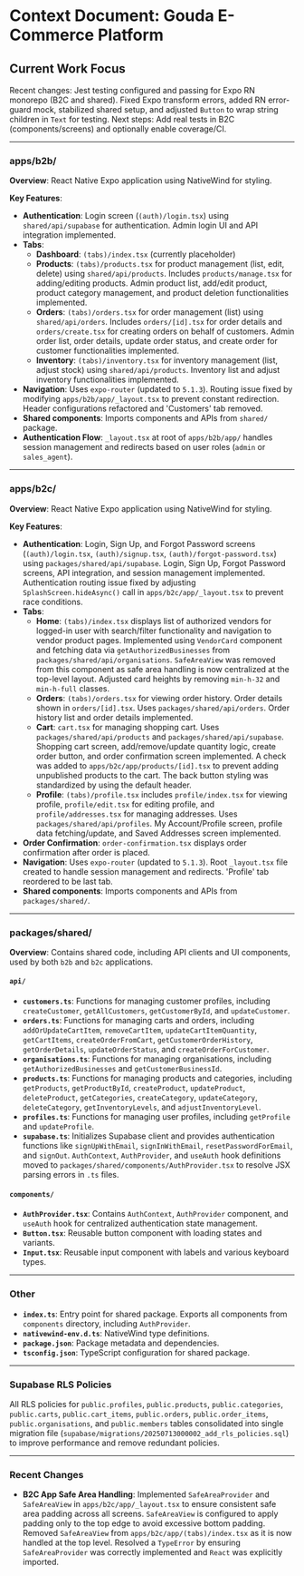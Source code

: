 # Context Document: Gouda E-Commerce Platform

## Current Work Focus

Recent changes: Jest testing configured and passing for Expo RN monorepo (B2C and shared). Fixed Expo transform errors, added RN error-guard mock, stabilized shared setup, and adjusted `Button` to wrap string children in `Text` for testing.
Next steps: Add real tests in B2C (components/screens) and optionally enable coverage/CI.

---

### apps/b2b/

**Overview**: React Native Expo application using NativeWind for styling.

**Key Features**:

- **Authentication**: Login screen (`(auth)/login.tsx`) using `shared/api/supabase` for authentication. Admin login UI and API integration implemented.
- **Tabs**:
  - **Dashboard**: `(tabs)/index.tsx` (currently placeholder)
  - **Products**: `(tabs)/products.tsx` for product management (list, edit, delete) using `shared/api/products`. Includes `products/manage.tsx` for adding/editing products. Admin product list, add/edit product, product category management, and product deletion functionalities implemented.
  - **Orders**: `(tabs)/orders.tsx` for order management (list) using `shared/api/orders`. Includes `orders/[id].tsx` for order details and `orders/create.tsx` for creating orders on behalf of customers. Admin order list, order details, update order status, and create order for customer functionalities implemented.
  - **Inventory**: `(tabs)/inventory.tsx` for inventory management (list, adjust stock) using `shared/api/products`. Inventory list and adjust inventory functionalities implemented.
- **Navigation**: Uses `expo-router` (updated to `5.1.3`). Routing issue fixed by modifying `apps/b2b/app/_layout.tsx` to prevent constant redirection. Header configurations refactored and 'Customers' tab removed.
- **Shared components**: Imports components and APIs from `shared/` package.
- **Authentication Flow**: `_layout.tsx` at root of `apps/b2b/app/` handles session management and redirects based on user roles (`admin` or `sales_agent`).

---

### apps/b2c/

**Overview**: React Native Expo application using NativeWind for styling.

**Key Features**:

- **Authentication**: Login, Sign Up, and Forgot Password screens (`(auth)/login.tsx`, `(auth)/signup.tsx`, `(auth)/forgot-password.tsx`) using `packages/shared/api/supabase`. Login, Sign Up, Forgot Password screens, API integration, and session management implemented. Authentication routing issue fixed by adjusting `SplashScreen.hideAsync()` call in `apps/b2c/app/_layout.tsx` to prevent race conditions.
- **Tabs**:
  - **Home**: `(tabs)/index.tsx` displays list of authorized vendors for logged-in user with search/filter functionality and navigation to vendor product pages. Implemented using `VendorCard` component and fetching data via `getAuthorizedBusinesses` from `packages/shared/api/organisations`. `SafeAreaView` was removed from this component as safe area handling is now centralized at the top-level layout. Adjusted card heights by removing `min-h-32` and `min-h-full` classes.
  - **Orders**: `(tabs)/orders.tsx` for viewing order history. Order details shown in `orders/[id].tsx`. Uses `packages/shared/api/orders`. Order history list and order details implemented.
  - **Cart**: `cart.tsx` for managing shopping cart. Uses `packages/shared/api/products` and `packages/shared/api/supabase`. Shopping cart screen, add/remove/update quantity logic, create order button, and order confirmation screen implemented. A check was added to `apps/b2c/app/products/[id].tsx` to prevent adding unpublished products to the cart. The back button styling was standardized by using the default header.
  - **Profile**: `(tabs)/profile.tsx` includes `profile/index.tsx` for viewing profile, `profile/edit.tsx` for editing profile, and `profile/addresses.tsx` for managing addresses. Uses `packages/shared/api/profiles`. My Account/Profile screen, profile data fetching/update, and Saved Addresses screen implemented.
- **Order Confirmation**: `order-confirmation.tsx` displays order confirmation after order is placed.
- **Navigation**: Uses `expo-router` (updated to `5.1.3`). Root `_layout.tsx` file created to handle session management and redirects. 'Profile' tab reordered to be last tab.
- **Shared components**: Imports components and APIs from `packages/shared/`.

---

### packages/shared/

**Overview**: Contains shared code, including API clients and UI components, used by both `b2b` and `b2c` applications.

#### `api/`

- **`customers.ts`**: Functions for managing customer profiles, including `createCustomer`, `getAllCustomers`, `getCustomerById`, and `updateCustomer`.
- **`orders.ts`**: Functions for managing carts and orders, including `addOrUpdateCartItem`, `removeCartItem`, `updateCartItemQuantity`, `getCartItems`, `createOrderFromCart`, `getCustomerOrderHistory`, `getOrderDetails`, `updateOrderStatus`, and `createOrderForCustomer`.
- **`organisations.ts`**: Functions for managing organisations, including `getAuthorizedBusinesses` and `getCustomerBusinessId`.
- **`products.ts`**: Functions for managing products and categories, including `getProducts`, `getProductById`, `createProduct`, `updateProduct`, `deleteProduct`, `getCategories`, `createCategory`, `updateCategory`, `deleteCategory`, `getInventoryLevels`, and `adjustInventoryLevel`.
- **`profiles.ts`**: Functions for managing user profiles, including `getProfile` and `updateProfile`.
- **`supabase.ts`**: Initializes Supabase client and provides authentication functions like `signUpWithEmail`, `signInWithEmail`, `resetPasswordForEmail`, and `signOut`. `AuthContext`, `AuthProvider`, and `useAuth` hook definitions moved to `packages/shared/components/AuthProvider.tsx` to resolve JSX parsing errors in `.ts` files.

#### `components/`

- **`AuthProvider.tsx`**: Contains `AuthContext`, `AuthProvider` component, and `useAuth` hook for centralized authentication state management.
- **`Button.tsx`**: Reusable button component with loading states and variants.
- **`Input.tsx`**: Reusable input component with labels and various keyboard types.

---

### Other

- **`index.ts`**: Entry point for shared package. Exports all components from `components` directory, including `AuthProvider`.
- **`nativewind-env.d.ts`**: NativeWind type definitions.
- **`package.json`**: Package metadata and dependencies.
- **`tsconfig.json`**: TypeScript configuration for shared package.

---

### Supabase RLS Policies

All RLS policies for `public.profiles`, `public.products`, `public.categories`, `public.carts`, `public.cart_items`, `public.orders`, `public.order_items`, `public.organisations`, and `public.members` tables consolidated into single migration file (`supabase/migrations/20250713000002_add_rls_policies.sql`) to improve performance and remove redundant policies.

---

### Recent Changes

- **B2C App Safe Area Handling**: Implemented `SafeAreaProvider` and `SafeAreaView` in `apps/b2c/app/_layout.tsx` to ensure consistent safe area padding across all screens. `SafeAreaView` is configured to apply padding only to the top edge to avoid excessive bottom padding. Removed `SafeAreaView` from `apps/b2c/app/(tabs)/index.tsx` as it is now handled at the top level. Resolved a `TypeError` by ensuring `SafeAreaProvider` was correctly implemented and `React` was explicitly imported.
